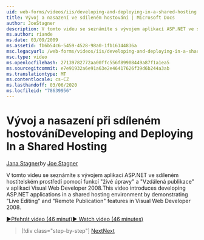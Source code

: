 ```yaml
---
uid: web-forms/videos/iis/developing-and-deploying-in-a-shared-hosting
title: Vývoj a nasazení ve sdíleném hostování | Microsoft Docs
author: JoeStagner
description: V tomto videu se seznámíte s vývojem aplikací ASP.NET ve sdíleném hostitelském prostředí, a to demonstrací &quot;živé úpravy&quot; a &quot;vzdálené publikování &...
ms.author: riande
ms.date: 03/09/2009
ms.assetid: fb6b54c6-5459-4528-98a0-1fb16144836a
msc.legacyurl: /web-forms/videos/iis/developing-and-deploying-in-a-shared-hosting
msc.type: video
ms.openlocfilehash: 27139782772aa00ffc556f89908449a87f1a1ea5
ms.sourcegitcommit: e7e91932a6e91a63e2e46417626f39d6b244a3ab
ms.translationtype: MT
ms.contentlocale: cs-CZ
ms.lasthandoff: 03/06/2020
ms.locfileid: "78639956"
---
```

# <a name="developing-and-deploying-in-a-shared-hosting"></a><span data-ttu-id="42106-103">Vývoj a nasazení při sdíleném hostování</span><span class="sxs-lookup"><span data-stu-id="42106-103">Developing and Deploying In a Shared Hosting</span></span>

<span data-ttu-id="42106-104">[Jana Stagner](https://github.com/JoeStagner)</span><span class="sxs-lookup"><span data-stu-id="42106-104">by [Joe Stagner](https://github.com/JoeStagner)</span></span>

<span data-ttu-id="42106-105">V tomto videu se seznámíte s vývojem aplikací ASP.NET ve sdíleném hostitelském prostředí pomocí funkcí "živé úpravy" a "Vzdálená publikace" v aplikaci Visual Web Developer 2008.</span><span class="sxs-lookup"><span data-stu-id="42106-105">This video introduces developing ASP.NET applications in a shared hosting environment by demonstrating "Live Editing" and "Remote Publication" features in Visual Web Developer 2008.</span></span>

[<span data-ttu-id="42106-106">&#9654;Přehrát video (46 minut)</span><span class="sxs-lookup"><span data-stu-id="42106-106">&#9654; Watch video (46 minutes)</span></span>](https://channel9.msdn.com/Blogs/ASP-NET-Site-Videos/developing-and-deploying-in-a-shared-hosting)

> [!div class="step-by-step"]
> [<span data-ttu-id="42106-107">Next</span><span class="sxs-lookup"><span data-stu-id="42106-107">Next</span></span>](working-with-iis7-deligated-admin.md)
